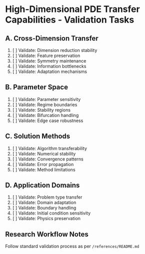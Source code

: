 # High-Dimensional PDE Transfer Capabilities - Validation Tasks

## A. Cross-Dimension Transfer
1. [ ] Validate: Dimension reduction stability
2. [ ] Validate: Feature preservation
3. [ ] Validate: Symmetry maintenance
4. [ ] Validate: Information bottlenecks
5. [ ] Validate: Adaptation mechanisms

## B. Parameter Space
1. [ ] Validate: Parameter sensitivity
2. [ ] Validate: Regime boundaries
3. [ ] Validate: Stability regions
4. [ ] Validate: Bifurcation handling
5. [ ] Validate: Edge case robustness

## C. Solution Methods
1. [ ] Validate: Algorithm transferability
2. [ ] Validate: Numerical stability
3. [ ] Validate: Convergence patterns
4. [ ] Validate: Error propagation
5. [ ] Validate: Method limitations

## D. Application Domains
1. [ ] Validate: Problem type transfer
2. [ ] Validate: Domain adaptation
3. [ ] Validate: Boundary handling
4. [ ] Validate: Initial condition sensitivity
5. [ ] Validate: Physics preservation

## Research Workflow Notes
Follow standard validation process as per `/references/README.md`